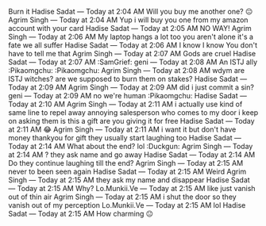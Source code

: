 Burn it
Hadise Sadat — Today at 2:04 AM
Will you buy me another one? 😐
Agrim Singh — Today at 2:04 AM
Yup i will buy you one
from my amazon account
with your 
card
Hadise Sadat — Today at 2:05 AM
NO WAY!
Agrim Singh — Today at 2:06 AM
My laptop hangs a lot too
you aren't alone
it's a fate we all suffer
Hadise Sadat — Today at 2:06 AM
I know I know
You don't have to tell me that
Agrim Singh — Today at 2:07 AM
Gods are cruel
Hadise Sadat — Today at 2:07 AM
:SamGrief:
geni — Today at 2:08 AM
An ISTJ ally
:Pikaomgchu: :Pikaomgchu:
Agrim Singh — Today at 2:08 AM
wdym
are ISTJ witches?
are we supposed to burn them on stakes?
Hadise Sadat — Today at 2:09 AM
Agrim Singh — Today at 2:09 AM
did i just commit a sin?
geni — Today at 2:09 AM
no
we're human
:Pikaomgchu:
Hadise Sadat — Today at 2:10 AM
Agrim Singh — Today at 2:11 AM
i actually use kind of same line to repel away annoying salesperson who comes to my door
i keep on asking them
is this a gift
are you giving it for free
Hadise Sadat — Today at 2:11 AM
😂
Agrim Singh — Today at 2:11 AM
i want it but don't have money
thankyou for gift
they usually start laughing too 
Hadise Sadat — Today at 2:14 AM
What about the end? lol
:Duckgun:
Agrim Singh — Today at 2:14 AM
?
they ask name
and go away
Hadise Sadat — Today at 2:14 AM
Do they continue laughing till the end?
Agrim Singh — Today at 2:15 AM
never to been seen again
Hadise Sadat — Today at 2:15 AM
Weird
Agrim Singh — Today at 2:15 AM
they ask my name
and disappear
Hadise Sadat — Today at 2:15 AM
Why?
Lo.Munkii.Ve — Today at 2:15 AM
like just vanish out of thin air
Agrim Singh — Today at 2:15 AM
i shut the door
so they vanish
out of my perception
Lo.Munkii.Ve — Today at 2:15 AM
lol
Hadise Sadat — Today at 2:15 AM
How charming 😐
